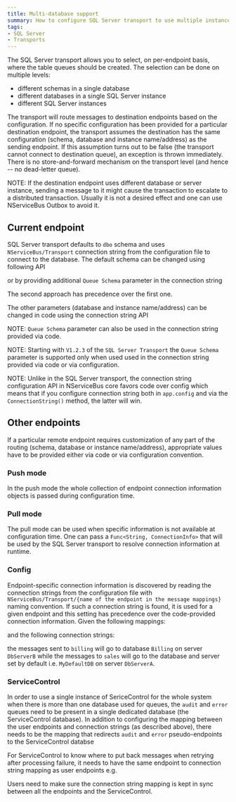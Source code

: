 ```yaml
---
title: Multi-database support
summary: How to configure SQL Server transport to use multiple instances of the database and route messages between them.
tags:
- SQL Server
- Transports
---
```


The SQL Server transport allows you to select, on per-endpoint basis, where the table queues should be created. The selection can be done on multiple levels:
 * different schemas in a single database
 * different databases in a single SQL Server instance
 * different SQL Server instances

The transport will route messages to destination endpoints based on the configuration. If no specific configuration has been provided for a particular destination endpoint, the transport assumes the destination has the same configuration (schema, database and instance name/address) as the sending endpoint. If this assumption turns out to be false (the transport cannot connect to destination queue), an exception is thrown immediately. There is no store-and-forward mechanism on the transport level (and hence -- no dead-letter queue). 

NOTE: If the destination endpoint uses different database or server instance, sending a message to it might cause the transaction to escalate to a distributed transaction. Usually it is not a desired effect and one can use NServiceBus Outbox to avoid it.

## Current endpoint

SQL Server transport defaults to `dbo` schema and uses `NServiceBus/Transport` connection string from the configuration file to connect to the database. The default schema can be changed using following API

<!-- import sqlserver-multidb-current-endpoint-schema -->

or by providing additional `Queue Schema` parameter in the connection string

<!-- import sqlserver-multidb-current-endpoint-schema-config -->

The second approach has precedence over the first one.

The other parameters (database and instance name/address) can be changed in code using the connection string API

<!-- import sqlserver-multidb-current-endpoint-connection-string -->

NOTE: `Queue Schema` parameter can also be used in the connection string provided via code.

NOTE: Starting with `V1.2.3` of the `SQL Server Transport` the `Queue Schema` parameter is supported only when used used in the connection string provided via code or via configuration.

NOTE: Unlike in the SQL Server transport, the connection string configuration API in NServiceBus core favors code over config which means that if you configure connection string both in `app.config` and via the `ConnectionString()` method, the latter will win.

## Other endpoints

If a particular remote endpoint requires customization of any part of the routing (schema, database or instance name/address), appropriate values have to be provided either via code or via configuration convention.

### Push mode

In the push mode the whole collection of endpoint connection information objects is passed during configuration time.

<!-- import sqlserver-multidb-other-endpoint-connection-push -->

### Pull mode

The pull mode can be used when specific information is not available at configuration time. One can pass a `Func<String, ConnectionInfo>` that will be used by the SQL Server transport to resolve connection information at runtime.

<!-- import sqlserver-multidb-other-endpoint-connection-pull --> 

### Config

Endpoint-specific connection information is discovered by reading the connection strings from the configuration file with `NServiceBus/Transport/{name of the endpoint in the message mappings}` naming convention. If such a connection string is found, it is used for a given endpoint and this setting has precedence over the code-provided connection information.
Given the following mappings:

<!-- import sqlserver-multidb-messagemapping -->

and the following connection strings:
 
<!-- import sqlserver-multidb-connectionstrings -->

the messages sent to `billing` will go to database `Billing` on server `DbServerB` while the messages to `sales` will go to the database and server set by default i.e. `MyDefaultDB` on server `DbServerA`.

### ServiceControl

In order to use a single instance of SericeControl for the whole system when there is more than one database used for queues, the `audit` and `error` queues need to be present in a single dedicated database (the ServiceControl database). In addition to configuring the mapping between the user endpoints and connection strings (as described above), there needs to be the mapping that redirects `audit` and `error` pseudo-endpoints to the ServiceControl databse

<!-- import sqlserver-multidb-redirect-audit-error -->

For ServiceControl to know where to put back messages when retrying after processing failure, it needs to have the same endpoint to connection string mapping as user endpoints e.g.

<!-- import sqlserver-multidb-sc -->

Users need to make sure the connection string mapping is kept in sync between all the endpoints and the ServiceControl.
